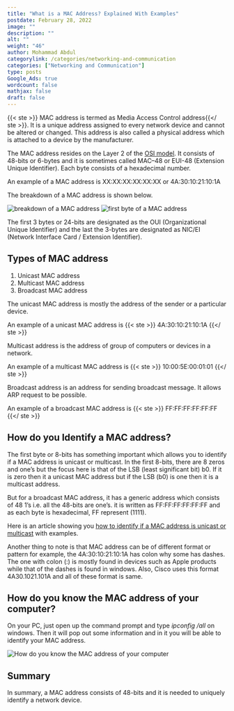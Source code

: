 ```yaml
---
title: "What is a MAC Address? Explained With Examples"
postdate: February 28, 2022
image: ""
description: ""
alt: ""
weight: "46"
author: Mohammad Abdul
categorylink: /categories/networking-and-communication
categories: ["Networking and Communication"]
type: posts
Google_Ads: true
wordcount: false
mathjax: false
draft: false
---
```


{{< ste >}} MAC address is termed as Media Access Control address{{</ ste >}}. It is a unique address assigned to every network device and cannot be altered or changed. This address is also called a physical address which is attached to a device by the manufacturer.

The MAC address resides on the Layer 2 of the <a href="/networking/the-seven-layers-of-the-osi-model-explained/" class="links-to-article">OSI model</a>. It consists of 48-bits or 6-bytes and it is sometimes called MAC–48 or EUI-48 (Extension Unique Identifier). Each byte consists of a hexadecimal number.

An example of a MAC address is XX:XX:XX:XX:XX:XX or 4A:30:10:21:10:1A

The breakdown of a MAC address is shown below.

<img loading="lazy" src="/images/macad_1.jpg" alt="breakdown of a MAC address">

<img loading="lazy" src="/images/macad_2.jpg" alt="first byte of a MAC address">

The first 3 bytes or 24-bits are designated as the OUI (Organizational Unique Identifier) and the last the 3-bytes are designated as NIC/EI (Network Interface Card / Extension Identifier).

## Types of MAC address

1. Unicast MAC address
2. Multicast MAC address
3. Broadcast MAC address

The unicast MAC address is mostly the address of the sender or a particular device.

An example of a unicast MAC address is {{< ste >}} 4A:30:10:21:10:1A {{</ ste >}}

Multicast address is the address of group of computers or devices in a network.

An example of a multicast MAC address is {{< ste >}} 10:00:5E:00:01:01 {{</ ste >}}

Broadcast address is an address for sending broadcast message. It allows ARP request to be possible.

An example of a broadcast MAC address is {{< ste >}} FF:FF:FF:FF:FF:FF {{</ ste >}}

## How do you Identify a MAC address?

The first byte or 8-bits has something important which allows you to identify if a MAC address is unicast or multicast. In the first 8-bits, there are 8 zeros and one’s but the focus here is that of the LSB (least significant bit) b0. If it is zero then it a unicast MAC address but if the LSB (b0) is one then it is a multicast address.

But for a broadcast MAC address, it has a generic address which consists of 48 1’s i.e. all the 48-bits are one’s. it is written as FF:FF:FF:FF:FF:FF and as each byte is hexadecimal, FF represent (1111).

Here is an article showing you <a href="/networking/how-do-you-know-if-a-mac-address-is-unicast-multicast-or-broadcast/" class="links-to-article">how to identify if a MAC address is unicast or multicast</a> with examples.

Another thing to note is that MAC address can be of different format or pattern for example, the 4A:30:10:21:10:1A has colon why some has dashes. The one with colon (:) is mostly found in devices such as Apple products while that of the dashes is found in windows. Also, Cisco uses this format 4A30.1021.101A and all of these format is same.

## How do you know the MAC address of your computer?

On your PC, just open up the command prompt and type _ipconfig /all_ on windows. Then it will pop out some information and in it you will be able to identify your MAC address.

<img loading="lazy" src="/images/ipconfig.webp" alt="How do you know the MAC address of your computer">

## Summary

In summary, a MAC address consists of 48-bits and it is needed to uniquely identify a network device.
